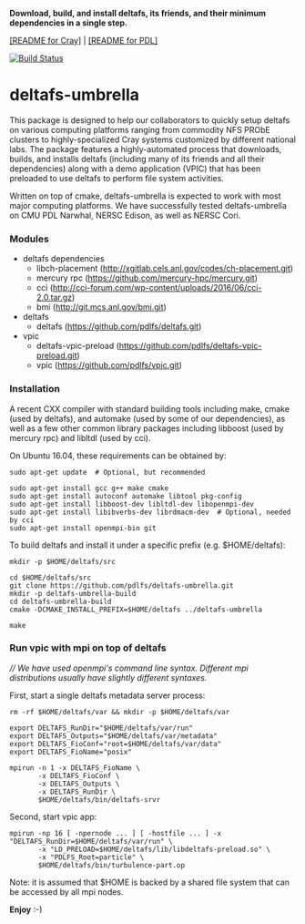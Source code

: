 **Download, build, and install deltafs, its friends, and their minimum dependencies in a single step.**

[[README for Cray]](README.cray.md) | [[README for PDL]](README.pdl.md)

[![Build Status](https://travis-ci.org/pdlfs/deltafs-umbrella.svg?branch=master)](https://travis-ci.org/pdlfs/deltafs-umbrella)

# deltafs-umbrella

This package is designed to help our collaborators to quickly setup deltafs on various computing platforms ranging from commodity NFS PRObE clusters to highly-specialized Cray systems customized by different national labs. The package features a highly-automated process that downloads, builds, and installs deltafs (including many of its friends and all their dependencies) along with a demo application (VPIC) that has been preloaded to use deltafs to perform file system activities.

Written on top of cmake, deltafs-umbrella is expected to work with most major computing platforms. We have successfully tested deltafs-umbrella on CMU PDL Narwhal, NERSC Edison, as well as NERSC Cori.

### Modules

* deltafs dependencies
  * libch-placement (http://xgitlab.cels.anl.gov/codes/ch-placement.git)
  * mercury rpc (https://github.com/mercury-hpc/mercury.git)
  * cci (http://cci-forum.com/wp-content/uploads/2016/06/cci-2.0.tar.gz)
  * bmi (http://git.mcs.anl.gov/bmi.git)
* deltafs
  * deltafs (https://github.com/pdlfs/deltafs.git)
* vpic
  * deltafs-vpic-preload (https://github.com/pdlfs/deltafs-vpic-preload.git)
  * vpic (https://github.com/pdlfs/vpic.git)

### Installation

A recent CXX compiler with standard building tools including make, cmake (used by deltafs), and automake (used by some of our dependencies), as well as a few other common library packages including libboost (used by mercury rpc) and libltdl (used by cci).

On Ubuntu 16.04, these requirements can be obtained by:

```
sudo apt-get update  # Optional, but recommended

sudo apt-get install gcc g++ make cmake
sudo apt-get install autoconf automake libtool pkg-config
sudo apt-get install libboost-dev libltdl-dev libopenmpi-dev
sudo apt-get install libibverbs-dev librdmacm-dev  # Optional, needed by cci
sudo apt-get install openmpi-bin git
```

To build deltafs and install it under a specific prefix (e.g. $HOME/deltafs):

```
mkdir -p $HOME/deltafs/src

cd $HOME/deltafs/src
git clone https://github.com/pdlfs/deltafs-umbrella.git
mkdir -p deltafs-umbrella-build
cd deltafs-umbrella-build
cmake -DCMAKE_INSTALL_PREFIX=$HOME/deltafs ../deltafs-umbrella

make
```

### Run vpic with mpi on top of deltafs

*// We have used openmpi's command line syntax. Different mpi distributions usually have slightly different syntaxes.*

First, start a single deltafs metadata server process:

```
rm -rf $HOME/deltafs/var && mkdir -p $HOME/deltafs/var

export DELTAFS_RunDir="$HOME/deltafs/var/run"
export DELTAFS_Outputs="$HOME/deltafs/var/metadata"
export DELTAFS_FioConf="root=$HOME/deltafs/var/data"
export DELTAFS_FioName="posix"

mpirun -n 1 -x DELTAFS_FioName \
       -x DELTAFS_FioConf \
       -x DELTAFS_Outputs \
       -x DELTAFS_RunDir \
       $HOME/deltafs/bin/deltafs-srvr

```

Second, start vpic app:

```
mpirun -np 16 [ -npernode ... ] [ -hostfile ... ] -x "DELTAFS_RunDir=$HOME/deltafs/var/run" \
       -x "LD_PRELOAD=$HOME/deltafs/lib/libdeltafs-preload.so" \
       -x "PDLFS_Root=particle" \
       $HOME/deltafs/bin/turbulence-part.op 
```

Note: it is assumed that $HOME is backed by a shared file system that can be accessed by all mpi nodes.

**Enjoy** :-)
